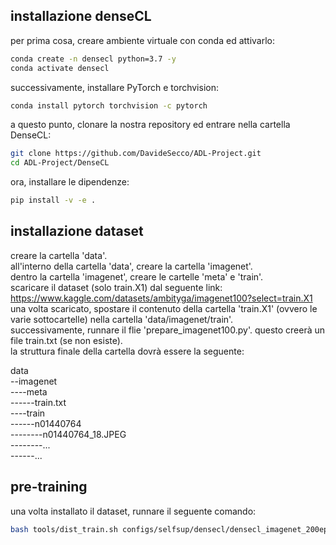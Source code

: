 ## installazione denseCL
per prima cosa, creare ambiente virtuale con conda ed attivarlo:
```bash
conda create -n densecl python=3.7 -y
conda activate densecl
```
successivamente, installare PyTorch e torchvision:
```bash
conda install pytorch torchvision -c pytorch
```
a questo punto, clonare la nostra repository ed entrare nella cartella DenseCL:
```bash
git clone https://github.com/DavideSecco/ADL-Project.git
cd ADL-Project/DenseCL
```
ora, installare le dipendenze:
```bash
pip install -v -e .
```

## installazione dataset
creare la cartella 'data'.<br>
all'interno della cartella 'data', creare la cartella 'imagenet'.<br>
dentro la cartella 'imagenet', creare le cartelle 'meta' e 'train'. <br>
scaricare il dataset (solo train.X1) dal seguente link: https://www.kaggle.com/datasets/ambityga/imagenet100?select=train.X1<br>
una volta scaricato, spostare il contenuto della cartella 'train.X1' (ovvero le varie sottocartelle) nella cartella 'data/imagenet/train'.<br>
successivamente, runnare il flie 'prepare_imagenet100.py'. questo creerà un file train.txt (se non esiste).<br>
la struttura finale della cartella dovrà essere la seguente:

data<br>
--imagenet<br>
----meta<br>
------train.txt<br>
----train<br>
------n01440764<br>
--------n01440764_18.JPEG<br>
--------...<br>
------...<br>

## pre-training
una volta installato il dataset, runnare il seguente comando:
```bash
bash tools/dist_train.sh configs/selfsup/densecl/densecl_imagenet_200ep.py 1
```
